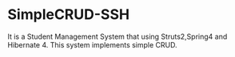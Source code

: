 # SimpleCRUD-SSH
It is a Student Management System that using Struts2,Spring4 and Hibernate 4.
This system implements simple CRUD.
